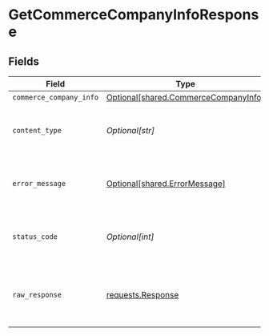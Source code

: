 # GetCommerceCompanyInfoResponse


## Fields

| Field                                                                                  | Type                                                                                   | Required                                                                               | Description                                                                            |
| -------------------------------------------------------------------------------------- | -------------------------------------------------------------------------------------- | -------------------------------------------------------------------------------------- | -------------------------------------------------------------------------------------- |
| `commerce_company_info`                                                                | [Optional[shared.CommerceCompanyInfo]](undefined/models/shared/commercecompanyinfo.md) | :heavy_minus_sign:                                                                     | OK                                                                                     |
| `content_type`                                                                         | *Optional[str]*                                                                        | :heavy_check_mark:                                                                     | HTTP response content type for this operation                                          |
| `error_message`                                                                        | [Optional[shared.ErrorMessage]](undefined/models/shared/errormessage.md)               | :heavy_minus_sign:                                                                     | Your API request was not properly authorized.                                          |
| `status_code`                                                                          | *Optional[int]*                                                                        | :heavy_check_mark:                                                                     | HTTP response status code for this operation                                           |
| `raw_response`                                                                         | [requests.Response](https://requests.readthedocs.io/en/latest/api/#requests.Response)  | :heavy_minus_sign:                                                                     | Raw HTTP response; suitable for custom response parsing                                |